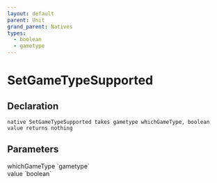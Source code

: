 ```yaml
---
layout: default
parent: Unit
grand_parent: Natives
types:
  - boolean
  - gametype
---
```


# SetGameTypeSupported

## Declaration

```
native SetGameTypeSupported takes gametype whichGameType, boolean value returns nothing
```

## Parameters
<dl>
  <dt>whichGameType `gametype`</dt>
  <dd></dd>

  <dt>value `boolean`</dt>
  <dd></dd>
</dl>